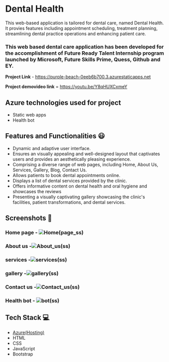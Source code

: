 #  Dental Health  

This web-based application is tailored for dental care, named Dental Health. It provies features including appointment scheduling, treatment planning, streamlining dental practice operations and enhancing patient care.

### This web based dental care application has been developed for the accomplishment of Future Ready Talent Internship program launched by Microsoft, Future Skills Prime, Quess, Github and EY.


**Project Link** - https://purple-beach-0eeb6b700.3.azurestaticapps.net

**Project demovideo link** = https://youtu.be/Y8qHUXCxmeY


 

## Azure technologies used for project
- Static web apps
- Health bot
## Features and Functionalities 😃

- Dynamic and adaptive user interface.
- Ensures an visually appealing and well-designed layout that captivates users and provides an aesthetically pleasing experience.
- Comprising a diverse range of web pages, including Home, About Us, Services, Gallery, Blog, Contact Us.
- Allows patients to book dental appointments online.
- Displays a list of dental services provided by the clinic.
- Offers informative content on dental health and oral hygiene and showcases the reviews
- Presenting a visually captivating gallery showcasing the clinic's facilities, patient transformations, and dental services.

## Screenshots 📸
### Home page -   ![Home(page_ss)](https://github.com/Prabhasadapa2303/Dental_health_project/assets/139069049/64820a89-3611-4857-b7c4-b68281d44df6)


### About us -![About_us(ss)](https://github.com/Prabhasadapa2303/Dental_health_project/assets/139069049/71cabe77-1dc6-4fbb-8e21-97f8449542ff)


### services -![services(ss)](https://github.com/Prabhasadapa2303/Dental_health_project/assets/139069049/72c7749a-b605-46c2-8a57-e4bba3026eab)


### gallery -![gallery(ss)](https://github.com/Prabhasadapa2303/Dental_health_project/assets/139069049/b016d5fe-81d6-48f2-ba5d-8ee2a1621d66)


### Contact us -![Contact_us(ss)](https://github.com/Prabhasadapa2303/Dental_health_project/assets/139069049/9291bc5f-ac8d-41c7-a705-53aecaba49f8)


### Health bot - ![bot(ss)](https://github.com/Prabhasadapa2303/Dental_health_project/assets/139069049/fda221ed-feaa-4f69-99a9-765e8f4847c0)



## Tech Stack 💻

- [Azure(Hosting)](https://azure.microsoft.com/en-in/features/azure-portal/)
- HTML
- CSS
- JavaScript
- Bootstrap
